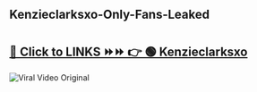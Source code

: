 
 ## Kenzieclarksxo-Only-Fans-Leaked

# <h2><a href="https://clipsfans.com/Kenzieclarksxo&ref=git">🔗 Click to LINKS ⏩⏩ 👉 🟢 Kenzieclarksxo </a></h2>

<a href="https://clipsfans.com/Kenzieclarksxo&ref=git" rel="nofollow" data-target="animated-image.originalLink"><img src="https://i.ibb.co.com/xMMVF88/686577567.gif" alt="Viral Video Original" style="max-width: 100%; display: inline-block;" data-target="animated-image.originalImage"></a>
